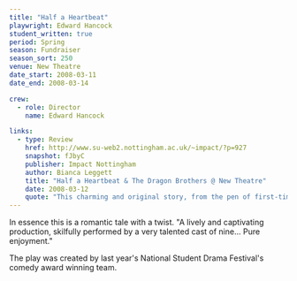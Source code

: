 ```yaml
---
title: "Half a Heartbeat"
playwright: Edward Hancock
student_written: true
period: Spring
season: Fundraiser
season_sort: 250
venue: New Theatre
date_start: 2008-03-11
date_end: 2008-03-14

crew:
  - role: Director
    name: Edward Hancock

links:
  - type: Review
    href: http://www.su-web2.nottingham.ac.uk/~impact/?p=927
    snapshot: fJbyC
    publisher: Impact Nottingham
    author: Bianca Leggett
    title: "Half a Heartbeat & The Dragon Brothers @ New Theatre"
    date: 2008-03-12
    quote: "This charming and original story, from the pen of first-time playwright and self-confessed Dungeons and Dragons fan RJ, is wonderfully endearing thanks to the likeable characters created by its small cast."
---
```


In essence this is a romantic tale with a twist. "A lively and captivating production, skilfully performed by a very talented cast of nine... Pure enjoyment."

The play was created by last year's National Student Drama Festival's comedy award winning team.
